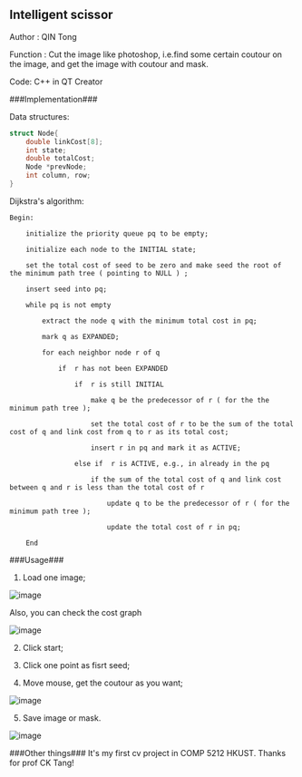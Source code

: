 ## Intelligent scissor ##

Author : QIN Tong

Function : Cut the image like photoshop, i.e.find some certain coutour on the image, and get the image with coutour and mask.
		   
Code: C++ in QT Creator

###Implementation###

Data structures:	
```c++
struct Node{
	double linkCost[8];
	int state;
	double totalCost;
	Node *prevNode;
	int column, row; 
}
```

Dijkstra's algorithm:
```
Begin:

    initialize the priority queue pq to be empty;

    initialize each node to the INITIAL state;

    set the total cost of seed to be zero and make seed the root of the minimum path tree ( pointing to NULL ) ;

    insert seed into pq;

    while pq is not empty 

        extract the node q with the minimum total cost in pq;

        mark q as EXPANDED;

        for each neighbor node r of q  

            if  r has not been EXPANDED

                if  r is still INITIAL

                    make q be the predecessor of r ( for the the minimum path tree );

                    set the total cost of r to be the sum of the total cost of q and link cost from q to r as its total cost;

                    insert r in pq and mark it as ACTIVE;

                else if  r is ACTIVE, e.g., in already in the pq 

                    if the sum of the total cost of q and link cost between q and r is less than the total cost of r

                        update q to be the predecessor of r ( for the minimum path tree );

                        update the total cost of r in pq;

	End
```

###Usage###
1. Load one image;


![image](https://github.com/qintony/intelligent-scissor/blob/master/picture/main_ui.png)

Also, you can check the cost graph

![image](https://github.com/qintony/intelligent-scissor/blob/master/picture/cost_graph.png)

2. Click start;

3. Click one point as fisrt seed;

4. Move mouse, get the coutour as you want;


![image](https://github.com/qintony/intelligent-scissor/blob/master/picture/get_contour.png)

5. Save image or mask.


![image](https://github.com/qintony/intelligent-scissor/blob/master/picture/get_mask.png)

###Other things###
It's my first cv project in COMP 5212 HKUST. Thanks for prof CK Tang! 
